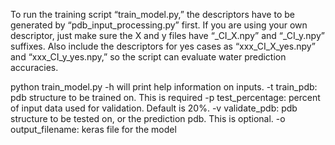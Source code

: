 To run the training script “train_model.py,” the descriptors have to be generated by “pdb_input_processing.py” first.
If you are using your own descriptor, just make sure the X and y files have “_CI_X.npy” and “_CI_y.npy” suffixes.
Also include the descriptors for yes cases as “xxx_CI_X_yes.npy” and “xxx_CI_y_yes.npy,” so the script can evaluate water prediction accuracies.

python train_model.py -h will print help information on inputs.
-t train_pdb: pdb structure to be trained on. This is required
-p test_percentage: percent of input data used for validation. Default is 20%.
-v validate_pdb: pdb structure to be tested on, or the prediction pdb. This is optional.
-o output_filename: keras file for the model


